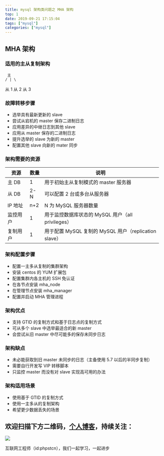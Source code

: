 ```yaml
---
title: mysql 架构类问题之 MHA 架构
top: 1
date: 2019-09-21 17:15:04
tags: ["mysql"]
categories: ["mysql"]
---
```


## MHA 架构

### 适用的主从复制架构

     主
    / | \
 从 1 从 2 从 3

### 故障转移步骤

- 选举具有最新更新的 slave
- 尝试从宕机的 master 保存二进制日志
- 应用差异的中继日志到其他 slave
- 应用从 master 保存的二进制日志
- 提升选举的 slave 为新的 master
- 配置其他 slave 向新的 mater 同步

### 架构需要的资源

|资源| 数量|说明|
|-|-|-|
|主 DB|1|用于初始主从复制模式的 master 服务器|
|从 DB|2-N|可以配置 2 台或多台从服务器|
|IP 地址|n+2|N 为 MySQL 服务器数量|
|监控用户|1|用于监控数据库状态的 MySQL 用户（all privileges）
|复制用户|1|用于配置 MySQL 复制的 MySQL 用户（replication slave）|

### 架构配置步骤

- 配置一主多从复制的集群架构
- 安装 centos 的 YUM 扩展包
- 配置集群内各主机的 SSH 免认证
- 在各节点安装 mha_node
- 在管理节点安装 mha_manager
- 配置并启动 MHA 管理进程

### 架构优点

- 支持 GTID 的复制方式和基于日志点的复制方式
- 可从多个 slave 中选举最适合的新 master
- 会尝试从旧 master 中尽可能多的保存未同步日志

### 架构缺点

- 未必能获取到旧 master 未同步的日志（主备使用 5.7 以后的半同步复制）
- 需要自行开发写 VIP 转移脚本
- 只监控 master 而没有对 slave 实现高可用的办法

### 架构适用场景

- 使用基于 GTID 的复制方式
- 使用一主多从的复制架构
- 希望更少数据丢失的场景

## 欢迎扫描下方二维码，[个人博客](https://www.phpst.cn)，持续关注：

![](https://ww1.sinaimg.cn/large/a616b9a4gy1g4xzv954a4j20760763yo.jpg)

互联网工程师（id:phpstcn），我们一起学习，一起进步
